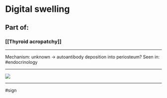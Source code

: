 # Digital swelling
## Part of:
### [[Thyroid acropatchy]]

---
Mechanism: unknown -> autoantibody deposition into periosteum?
Seen in: #endocrinology 

---

![](https://dermnetnz.org/assets/Uploads/systemic/hyperthyroidism-3__WatermarkedWyJXYXRlcm1hcmtlZCJd.jpg)

---
#sign 